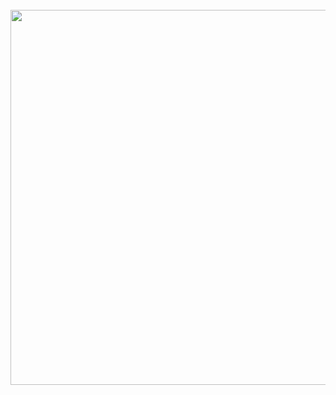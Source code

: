 <br clear="both">

<div align="center">
  <img height="600" src="https://i.pinimg.com/564x/55/ba/01/55ba0115e6b086e80ddd6e4f821ce519.jpg"  />
</div>

###
